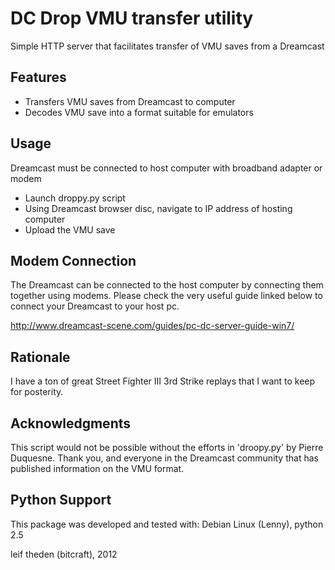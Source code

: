 DC Drop VMU transfer utility
============================

Simple HTTP server that facilitates transfer of VMU saves from a Dreamcast


Features
--------

* Transfers VMU saves from Dreamcast to computer
* Decodes VMU save into a format suitable for emulators


Usage
-----

Dreamcast must be connected to host computer with broadband adapter or modem

* Launch droppy.py script
* Using Dreamcast browser disc, navigate to IP address of hosting computer
* Upload the VMU save


Modem Connection
----------------

The Dreamcast can be connected to the host computer by connecting them together
using modems.  Please check the very useful guide linked below to connect your
Dreamcast to your host pc.

http://www.dreamcast-scene.com/guides/pc-dc-server-guide-win7/


Rationale
---------

I have a ton of great Street Fighter III 3rd Strike replays that I want to keep
for posterity.


Acknowledgments
---------------

This script would not be possible without the efforts in 'droopy.py' by Pierre
Duquesne.  Thank you, and everyone in the Dreamcast community that has
published information on the VMU format.


Python Support
--------------

This package was developed and tested with:
Debian Linux (Lenny), python 2.5


leif theden (bitcraft), 2012

